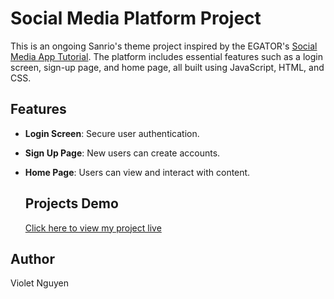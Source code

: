 # Social Media Platform Project

This is an ongoing Sanrio's theme project inspired by the EGATOR's [Social Media App Tutorial](https://youtu.be/AiFfDjmd0jU?si=5VsZIBVlTI9Lr2kp). The platform includes essential features such as a login screen, sign-up page, and home page, all built using JavaScript, HTML, and CSS.

## Features

- **Login Screen**: Secure user authentication.
- **Sign Up Page**: New users can create accounts.
- **Home Page**: Users can view and interact with content.

  ## Projects Demo
  [Click here to view my project live](https://itsvee0120.github.io/Social-Media-Platform/)

## Author

Violet Nguyen
